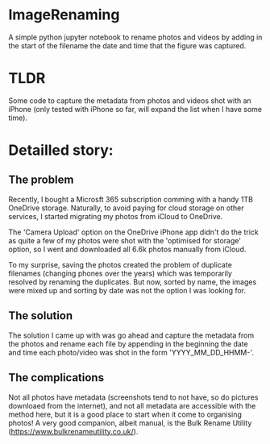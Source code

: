 # ImageRenaming
A simple python jupyter notebook to rename photos and videos by adding in the start of the filename the date and time that the figure was captured.

# TLDR
Some code to capture the metadata from photos and videos shot with an iPhone (only tested with iPhone so far, will expand the list when I have some time).

# Detailled story:
## The problem
Recently, I bought a Microsft 365 subscription comming with a handy 1TB OneDrive storage. Naturally, to avoid paying for cloud storage on other services, I started migrating my photos from iCloud to OneDrive. 

The 'Camera Upload' option on the OneDrive iPhone app didn't do the trick as quite a few of my photos were shot with the 'optimised for storage' option, so I went and downloaded all 6.6k photos manually from iCloud.

To my surprise, saving the photos created the problem of duplicate filenames (changing phones over the years) which was temporarily resolved by renaming the duplicates. But now, sorted by name, the images were mixed up and sorting by date was not the option I was looking for.

## The solution
The solution I came up with was go ahead and capture the metadata from the photos and rename each file by appending in the beginning the date and time each photo/video was shot in the form 'YYYY_MM_DD_HHMM-'.

## The complications
Not all photos have metadata (screenshots tend to not have, so do pictures downloaed from the internet), and not all metadata are accessible with the method here, but it is a good place to start when it come to organising photos! A very good companion, albeit manual, is the Bulk Rename Utility (https://www.bulkrenameutility.co.uk/).
